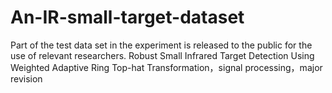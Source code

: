 # An-IR-small-target-dataset


Part of the test data set in the experiment is released to the public for the use of relevant researchers.
Robust Small Infrared Target Detection Using Weighted Adaptive Ring Top-hat Transformation，signal processing，major revision
